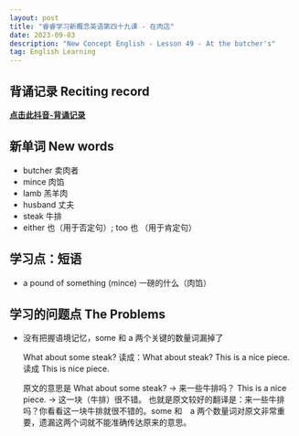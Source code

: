 ```yaml
---
layout: post
title: "睿睿学习新概念英语第四十九课 - 在肉店"
date: 2023-09-03 
description: "New Concept English - Lesson 49 - At the butcher's"
tag: English Learning
---   
```


## 背诵记录 Reciting record

<a href="https://v.douyin.com/ieYEF9h5"><b>点击此抖音-背诵记录</b></a>

## 新单词 New words
- butcher 卖肉者
- mince 肉馅
- lamb 羔羊肉
- husband 丈夫
- steak 牛排
- either 也（用于否定句）; too 也 （用于肯定句）


## 学习点：短语 
- a pound of something (mince) 一磅的什么（肉馅）

## 学习的问题点 The Problems 
- 没有把握语境记忆，some 和 a 两个关键的数量词漏掉了
    
    What about some steak? 读成：What about steak?
    This is a nice piece. 读成 This is nice piece.

    原文的意思是
    What about some steak? -> 来一些牛排吗？
    This is a nice piece.  -> 这一块（牛排）很不错。
    也就是原文较好的翻译是：来一些牛排吗？你看看这一块牛排就很不错的。some 和　a 两个数量词对原文非常重要，遗漏这两个词就不能准确传达原来的意思。
    
    



